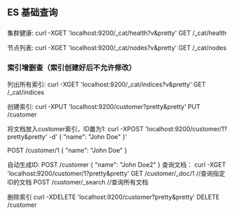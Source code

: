 ## ES 基础查询


### 
集群健康:
curl -XGET 'localhost:9200/_cat/health?v&pretty'
GET /_cat/health

节点列表:
curl -XGET 'localhost:9200/_cat/nodes?v&pretty'
GET /_cat/nodes

### 索引增删查（索引创建好后不允许修改）
列出所有索引:
curl -XGET 'localhost:9200/_cat/indices?v&pretty'
GET /_cat/indices

创建索引:
curl -XPUT 'localhost:9200/customer?pretty&pretty'
PUT /customer

将文档放入customer索引，ID置为1:
curl -XPOST 'localhost:9200/customer/1?pretty&pretty' -d'
{
  "name": "John Doe"
}'

POST /customer/1
{
  "name": "John Doe"
}

自动生成ID:
POST /customer
{
  "name": "John Doe2"
}
查询文档：
curl -XGET 'localhost:9200/customer/1?pretty&pretty'
GET /customer/_doc/1 //查询指定ID的文档
POST /customer/_search //查询所有文档

删除索引
curl -XDELETE 'localhost:9200/customer?pretty&pretty'
DELETE /customer